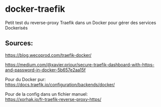 # docker-traefik
Petit test du reverse-proxy Traefik dans un Docker pour gérer des services Dockerisés




## Sources:
https://blog.wecoprod.com/traefik-docker/

https://medium.com/@xavier.priour/secure-traefik-dashboard-with-https-and-password-in-docker-5b657e2aa15f

Pour du Docker pur:<br>
https://docs.traefik.io/configuration/backends/docker/

Pour de la config dans un fichier manuel:<br>
https://xorhak.io/fr-traefik-reverse-proxy-https/



